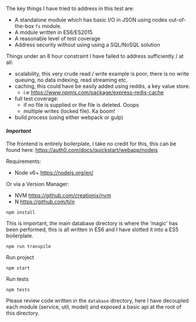 The key things I have tried to address in this test are:

* A standalone module which has basic I/O in JSON using nodes out-of-the-box `fs` module.
* A module written in ES6/ES2015
* A reasonable level of test coverage
* Address security without using using a SQL/NoSQL solution

Things under an 8 hour constraint I have failed to address sufficiently / at all:
* scalability, this very crude read / write example is poor, there is no write queuing, no data indexing, read streaming etc.
* caching, this could have be easily added using reddis, a key value store.
    * i.e https://www.npmjs.com/package/express-redis-cache
* full test coverage:
    * if no file is supplied or the file is deleted. Ooops
    * multiple writes (locked file). Ka boom!
* build process (using either webpack or gulp)

#### _Important_
The frontend is entirely boilerplate, I take no credit for this, this can be found here: https://auth0.com/docs/quickstart/webapp/nodejs

Requirements:
* Node v6+
https://nodejs.org/en/

Or via a Version Manager:
* NVM https://github.com/creationix/nvm
* N https://github.com/tj/n

```
npm install
```

This is important, the main database directory is where the 'magic' has been performed, this is all written in ES6 and I have slotted it into a ES5 boilerplate.

```
npm run transpile
```

Run project
```
npm start
```

Run tests
```
npm tests
```

Please review code written in the `database` directory, here I have decoupled each module (service, util, model) and exposed a basic api at the root of this directory.
